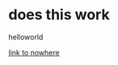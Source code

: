 <!DOCTYPE html>
<html>
  <body>
   <h1>does this work
     </h1>
   <p> helloworld
     </p>
    <a href="" target ="_blank"> link to nowhere </a>
 </body>
</html>
